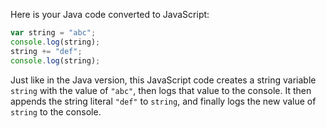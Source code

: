 Here is your Java code converted to JavaScript:

```javascript
var string = "abc";
console.log(string);
string += "def";
console.log(string);
```

Just like in the Java version, this JavaScript code creates a string variable `string` with the value of `"abc"`, then logs that value to the console. It then appends the string literal `"def"` to `string`, and finally logs the new value of `string` to the console.
